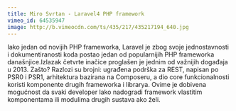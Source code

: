 ```yaml
---
title: Miro Svrtan - Laravel4 PHP framework
vimeo_id: 64535947
image: http://b.vimeocdn.com/ts/435/217/435217194_640.jpg
---
```


Iako jedan od novijih PHP frameworka, Laravel je zbog svoje jednostavnosti i
dokumentiranosti koda postao jedan od popularnijih PHP frameworka
današnjice.Izlazak četvrte inačice proglašen je jednim od važnijih događaja u
2013. Zašto? Razlozi su brojni: ugrađena podrška za REST, napisan po PSR0 i
PSR1, arhitektura bazirana na Composeru, a dio core funkcionalnosti koristi
komponente drugih frameworka i librarya. Ovime je dobivena mogućnost da svaki
developer lako nadogradi framework vlastitim komponentama ili modulima drugih
sustava ako želi.

